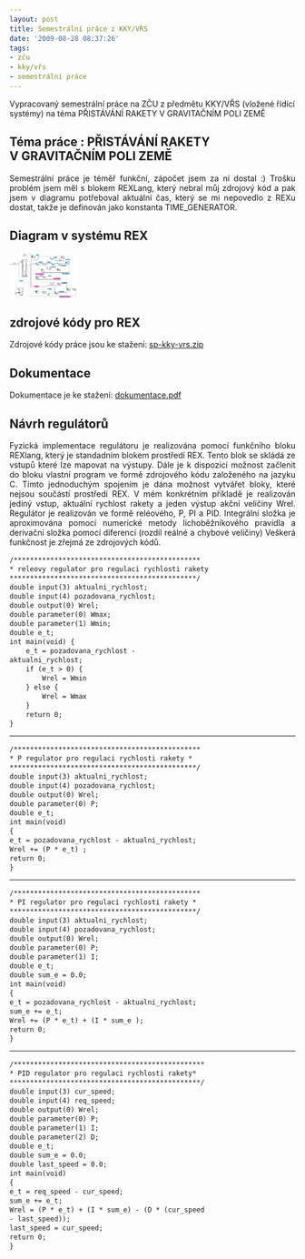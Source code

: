 ```yaml
---
layout: post
title: Semestrální práce z KKY/VŘS
date: '2009-08-28 08:37:26'
tags:
- zču
- kky/vřs
- semestrální práce
---
```


Vypracovaný semestrální práce na ZČU z předmětu KKY/VŘS
(vložené řídící systémy) na téma PŘISTÁVÁNÍ RAKETY
V GRAVITAČNÍM POLI ZEMĚ


<h2>Téma práce : PŘISTÁVÁNÍ RAKETY V GRAVITAČNÍM POLI ZEMĚ</h2>

<p style="text-align:justify">Semestrální práce je téměř funkční,
zápočet jsem za ní dostal :) Trošku problém jsem měl s blokem
REXLang, který nebral můj zdrojový kód a pak jsem v diagramu
potřeboval aktuální čas, který se mi nepovedlo z REXu dostat, takže
je definován jako konstanta TIME_GENERATOR.</p>

<h2>Diagram v systému REX</h2>

<div><a href="/images/60.png"><img
src="/images/60.png" width="120" height="78" alt="Diagram v systému REX"
/></a></div>

<h2>zdrojové kódy pro REX</h2>

<p>Zdrojové kódy práce jsou ke stažení: <a
href="/file_download/29">sp-kky-vrs.zip</a></p>

<h2>Dokumentace</h2>

<p>Dokumentace je ke stažení: <a href="/file_download/30"
title="Dokumentace k sp z KKY/VRS">dokumentace.pdf</a></p>

<h2>Návrh regulátorů</h2>

<p style="text-align:justify">Fyzická implementace regulátoru je realizována
pomocí funkčního bloku REXlang, který je standadním blokem prostředí REX.
Tento blok se skládá ze vstupů které lze mapovat na výstupy. Dále je
k dispozici možnost začlenit do bloku vlastní program ve formě
zdrojového kódu založeného na jazyku C. Tímto jednoduchým spojením je
dána možnost vytvářet bloky, které nejsou součástí prostředí REX.
V mém konkrétním příkladě je realizován jediný vstup, aktuální
rychlost rakety a jeden výstup akční veličiny Wrel. Regulátor je
realizován ve formě reléového, P, PI a PID. Integrální složka je
aproximována pomocí numerické metody lichoběžníkového pravidla a
derivační složka pomocí diferencí (rozdíl reálné a chybové veličiny)
Veškerá funkčnost je zřejmá ze zdrojových kódů.</p>

<pre><code>/**********************************************
* releovy regulator pro regulaci rychlosti rakety
**********************************************/
double input(3) aktualni_rychlost;
double input(4) pozadovana_rychlost;
double output(0) Wrel;
double parameter(0) Wmax;
double parameter(1) Wmin;
double e_t;
int main(void) {
    e_t = pozadovana_rychlost -
aktualni_rychlost;
    if (e_t > 0) {
        Wrel = Wmin
    } else {
        Wrel = Wmax
    }
    return 0;
}</code></pre>

<hr />

<pre><code>/**********************************************
* P regulator pro regulaci rychlosti rakety *
**********************************************/
double input(3) aktualni_rychlost;
double input(4) pozadovana_rychlost;
double output(0) Wrel;
double parameter(0) P;
double e_t;
int main(void)
{
e_t = pozadovana_rychlost - aktualni_rychlost;
Wrel += (P * e_t) ;
return 0;
}</code></pre>

<hr />

<pre><code>/**********************************************
* PI regulator pro regulaci rychlosti rakety *
**********************************************/
double input(3) aktualni_rychlost;
double input(4) pozadovana_rychlost;
double output(0) Wrel;
double parameter(0) P;
double parameter(1) I;
double e_t;
double sum_e = 0.0;
int main(void)
{
e_t = pozadovana_rychlost - aktualni_rychlost;
sum_e += e_t;
Wrel += (P * e_t) + (I * sum_e );
return 0;
}</code></pre>

<hr />

<pre><code>/***********************************************
* PID regulator pro regulaci rychlosti rakety*
***********************************************/
double input(3) cur_speed;
double input(4) req_speed;
double output(0) Wrel;
double parameter(0) P;
double parameter(1) I;
double parameter(2) D;
double e_t;
double sum_e = 0.0;
double last_speed = 0.0;
int main(void)
{
e_t = req_speed - cur_speed;
sum_e += e_t;
Wrel = (P * e_t) + (I * sum_e) - (D * (cur_speed
- last_speed));
last_speed = cur_speed;
return 0;
}</code></pre>

